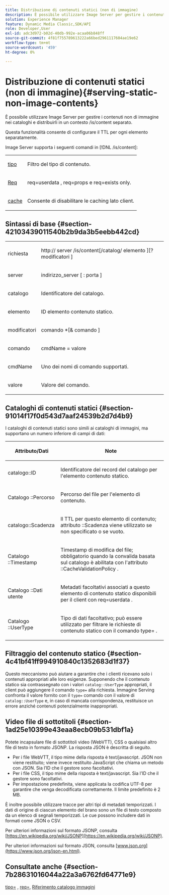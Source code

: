 ```yaml
---
title: Distribuzione di contenuti statici (non di immagine)
description: È possibile utilizzare Image Server per gestire i contenuti non di immagine nei cataloghi e distribuirli in un contesto /is/content separato.
solution: Experience Manager
feature: Dynamic Media Classic,SDK/API
role: Developer,User
exl-id: adc3d972-b02d-40db-992e-acaa06b848ff
source-git-commit: 4f81f755789613222a66bed2961117604ae19e62
workflow-type: tm+mt
source-wordcount: '459'
ht-degree: 0%

---
```


# Distribuzione di contenuti statici (non di immagine){#serving-static-non-image-contents}

È possibile utilizzare Image Server per gestire i contenuti non di immagine nei cataloghi e distribuirli in un contesto /is/content separato.

Questa funzionalità consente di configurare il TTL per ogni elemento separatamente.

Image Server supporta i seguenti comandi in [!DNL /is/content]:

<table id="simpletable_8A3AB1D1D20F4B6CBE86767E94735980"> 
 <tr class="strow"> 
  <td class="stentry"> <p> <a href="../../is-api/http-ref/image-serving-api-ref/c-http-protocol-reference/c-command-reference/r-type.md#reference-89094fd1c50c444eb082cd266769cccb" format="dita" scope="local"> tipo </a> </p> </td> 
  <td class="stentry"> <p>Filtro del tipo di contenuto. </p> </td> 
 </tr> 
 <tr class="strow"> 
  <td class="stentry"> <p> <a href="../../is-api/http-ref/image-serving-api-ref/c-http-protocol-reference/c-command-reference/r-req/r-req.md#reference-907cdb4a97034db7ad94695f25552e76" format="dita" scope="local"> Req </a> </p> </td> 
  <td class="stentry"> <p> <span class="codeph"> req=userdata </span>, <span class="codeph"> req=props </span>e <span class="codeph"> req=exists </span> only. </p> </td> 
 </tr> 
 <tr class="strow"> 
  <td class="stentry"> <p> <a href="../../is-api/http-ref/image-serving-api-ref/c-http-protocol-reference/c-command-reference/r-is-http-cache.md#reference-168189bee4ce4d1189d427891f22be2e" format="dita" scope="local"> cache </a> </p> </td> 
  <td class="stentry"> <p>Consente di disabilitare le caching lato client. </p> </td> 
 </tr> 
</table>

## Sintassi di base {#section-42103439011540b2b9da3b5eebb442cd}

<table id="simpletable_2F039A5BFA2C4E22B014F42ECBCDA0A2"> 
 <tr class="strow"> 
  <td class="stentry"> <p> <span class="codeph"><span class="varname"> richiesta </span> </span> </p> </td> 
  <td class="stentry"> <p> <span class="codeph"> <span class="filepath"> http:// <span class="varname"> server </span>/is/content[/catalog/ <span class="varname"> elemento </span>][? <span class="varname"> modificatori </span>] </span> </span> </p> </td> 
 </tr> 
 <tr class="strow"> 
  <td class="stentry"> <p> <span class="codeph"> <span class="varname"> server </span> </span> </p> </td> 
  <td class="stentry"> <p> <span class="codeph"> <span class="varname"> indirizzo_server </span>[ : <span class="varname"> porta </span>] </span> </p> </td> 
 </tr> 
 <tr class="strow"> 
  <td class="stentry"> <p> <span class="codeph"> <span class="varname"> catalogo </span> </span> </p> </td> 
  <td class="stentry"> <p>Identificatore del catalogo. </p> </td> 
 </tr> 
 <tr class="strow"> 
  <td class="stentry"> <p> <span class="codeph"> <span class="varname"> elemento </span> </span> </p> </td> 
  <td class="stentry"> <p>ID elemento contenuto statico. </p> </td> 
 </tr> 
 <tr class="strow"> 
  <td class="stentry"> <p> <span class="codeph"> <span class="varname"> modificatori </span> </span> </p> </td> 
  <td class="stentry"> <p> <span class="codeph"> <span class="varname"> comando </span>*[&amp; <span class="varname"> comando </span>] </span> </p> </td> 
 </tr> 
 <tr class="strow"> 
  <td class="stentry"> <p> <span class="codeph"> <span class="varname"> comando </span> </span> </p> </td> 
  <td class="stentry"> <p> <span class="codeph"> <span class="varname"> cmdName </span>= <span class="varname"> valore </span> </span> </p> </td> 
 </tr> 
 <tr class="strow"> 
  <td class="stentry"> <p> <span class="codeph"> <span class="varname"> cmdName </span> </span> </p> </td> 
  <td class="stentry"> <p>Uno dei nomi di comando supportati. </p> </td> 
 </tr> 
 <tr class="strow"> 
  <td class="stentry"> <p> <span class="codeph"> <span class="varname"> valore </span> </span> </p> </td> 
  <td class="stentry"> <p>Valore del comando. </p> </td> 
 </tr> 
</table>

## Cataloghi di contenuti statici {#section-91014f17f0d543d7aaf24539b2d7d4b9}

I cataloghi di contenuti statici sono simili ai cataloghi di immagini, ma supportano un numero inferiore di campi di dati:

<table id="table_71A565DF5EC94913AD35CB13B0C7A27D"> 
 <thead> 
  <tr> 
   <th colname="col1" class="entry"> <p>Attributo/Dati </p> </th> 
   <th colname="col2" class="entry"> <p>Note </p> </th> 
  </tr> 
 </thead>
 <tbody> 
  <tr> 
   <td colname="col1"> <p> <span class="codeph"> catalogo::ID </span> </p> </td> 
   <td colname="col2"> <p>Identificatore del record del catalogo per l'elemento contenuto statico. </p> </td> 
  </tr> 
  <tr> 
   <td colname="col1"> <p> Catalogo <span class="codeph">::Percorso </span> </p> </td> 
   <td colname="col2"> <p>Percorso del file per l'elemento di contenuto. </p> </td> 
  </tr> 
  <tr> 
   <td colname="col1"> <p> <span class="codeph"> catalogo::Scadenza </span> </p> </td> 
   <td colname="col2"> <p>Il TTL per questo elemento di contenuto; attributo <span class="codeph">::Scadenza </span> viene utilizzato se non specificato o se vuoto. </p> </td> 
  </tr> 
  <tr> 
   <td colname="col1"> <p> Catalogo <span class="codeph">::Timestamp </span> </p> </td> 
   <td colname="col2"> <p>Timestamp di modifica del file; obbligatorio quando la convalida basata sul catalogo è abilitata con l'attributo <span class="codeph">::CacheValidationPolicy </span>. </p> </td> 
  </tr> 
  <tr> 
   <td colname="col1"> <p> Catalogo <span class="codeph">::Dati utente </span> </p> </td> 
   <td colname="col2"> <p>Metadati facoltativi associati a questo elemento di contenuto statico disponibili per il client con <span class="codeph"> req=userdata </span>. </p> </td> 
  </tr> 
  <tr> 
   <td colname="col1"> <p> Catalogo <span class="codeph">::UserType </span> </p> </td> 
   <td colname="col2"> <p>Tipo di dati facoltativo; può essere utilizzato per filtrare le richieste di contenuto statico con il comando <span class="codeph"> type= </span>. </p> </td> 
  </tr> 
 </tbody> 
</table>

## Filtraggio del contenuto statico {#section-4c41bf41ff994910840c1352683d1f37}

Questo meccanismo può aiutare a garantire che i clienti ricevano solo i contenuti appropriati alle loro esigenze. Supponendo che il contenuto statico sia contrassegnato con i valori `catalog::UserType` appropriati, il client può aggiungere il comando `type=` alla richiesta. Immagine Serving confronta il valore fornito con il `type=` comando con il valore di `catalog::UserType` e, in caso di mancata corrispondenza, restituisce un errore anziché contenuti potenzialmente inappropriati.

## Video file di sottotitoli {#section-1ad25e10399e43eaa8ecb09b531dbf1a}

Potete incapsulare file di sottotitoli video (WebVTT), CSS o qualsiasi altro file di testo in formato JSONP. La risposta JSON è descritta di seguito.

* Per i file WebVTT, il tipo mime della risposta è text/javascript. JSON non viene restituito; viene invece restituito JavaScript che chiama un metodo con JSON. Sia l’ID che il gestore sono facoltativi.
* Per i file CSS, il tipo mime della risposta è text/javascript. Sia l’ID che il gestore sono facoltativi.
* Per impostazione predefinita, viene applicata la codifica UTF-8 per garantire che venga decodificata correttamente. Il limite predefinito è 2 MB.

È inoltre possibile utilizzare tracce per altri tipi di metadati temporizzati. I dati di origine di ciascun elemento del brano sono un file di testo composto da un elenco di segnali temporizzati. Le cue possono includere dati in formati come JSON o CSV.

Per ulteriori informazioni sul formato JSONP, consulta [https://en.wikipedia.org/wiki/JSONP](https://en.wikipedia.org/wiki/JSONP).

Per ulteriori informazioni sul formato JSON, consulta [www.json.org](https://www.json.org/json-en.html).

## Consultate anche {#section-7b28631016044a22a3a6762fd64771e9}

[tipo=](../../is-api/http-ref/image-serving-api-ref/c-http-protocol-reference/c-command-reference/r-type.md#reference-89094fd1c50c444eb082cd266769cccb) , [req=](../../is-api/http-ref/image-serving-api-ref/c-http-protocol-reference/c-command-reference/r-req/r-req.md#reference-907cdb4a97034db7ad94695f25552e76), [Riferimento catalogo immagini](../../is-api/image-serving-api-ref/c-image-catalog-reference/c-image-catalog-reference.md#concept-e23d45ea3abe43119d5144e01c14b0b5)
